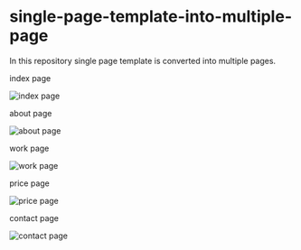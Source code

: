 # single-page-template-into-multiple-page
In this repository single page template is converted into multiple pages.

index page

![index page](https://user-images.githubusercontent.com/92078186/152928386-46037b02-d231-4b33-9c83-bd7688445908.png)

about page

![about page](https://user-images.githubusercontent.com/92078186/152928827-bca0780b-ff9f-4cb7-af5e-4c5e4c4eee8e.png)

work page

![work page](https://user-images.githubusercontent.com/92078186/152928922-ee6ffb4d-0a35-4b4b-9095-279bbba2d2a5.png)

price page

![price page](https://user-images.githubusercontent.com/92078186/152928942-5b6b26df-7dfd-480f-8a6c-75a3f475db68.png)

contact page

![contact page](https://user-images.githubusercontent.com/92078186/152928981-c3d0ba4f-4415-403f-b6cc-2f0d32231a17.png)
